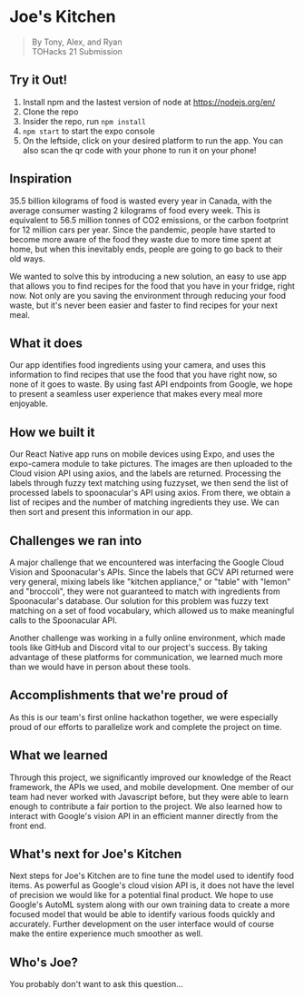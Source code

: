 # Joe's Kitchen

> By Tony, Alex, and Ryan  
> TOHacks 21 Submission

## Try it Out!
1. Install npm and the lastest version of node at https://nodejs.org/en/
2. Clone the repo
3. Insider the repo, run `npm install`
4. `npm start` to start the expo console
5. On the leftside, click on your desired platform to run the app. You can also scan the qr code with your phone to run it on your phone!

## Inspiration
35.5 billion kilograms of food is wasted every year in Canada, with the average consumer wasting 2 kilograms of food every week. This is equivalent to 56.5 million tonnes of CO2 emissions, or the carbon footprint for 12 million cars per year. Since the pandemic, people have started to become more aware of the food they waste due to more time spent at home, but when this inevitably ends, people are going to go back to their old ways.

We wanted to solve this by introducing a new solution, an easy to use app that allows you to find recipes for the food that you have in your fridge, right now. Not only are you saving the environment through reducing your food waste, but it's never been easier and faster to find recipes for your next meal.

## What it does
Our app identifies food ingredients using your camera, and uses this information to find recipes that use the food that you have right now, so none of it goes to waste. By using fast API endpoints from Google, we hope to present a seamless user experience that makes every meal more enjoyable.

## How we built it
Our React Native app runs on mobile devices using Expo, and uses the expo-camera module to take pictures. The images are then uploaded to the Cloud vision API using axios, and the labels are returned. Processing the labels through fuzzy text matching using fuzzyset, we then send the list of processed labels to spoonacular's API using axios. From there, we obtain a list of recipes and the number of matching ingredients they use. We can then sort and present this information in our app.

## Challenges we ran into
A major challenge that we encountered was interfacing the Google Cloud Vision and Spoonacular's APIs. Since the labels that GCV API returned were very general, mixing labels like "kitchen appliance," or "table" with "lemon" and "broccoli", they were not guaranteed to match with ingredients from Spoonacular's database. Our solution for this problem was fuzzy text matching on a set of food vocabulary, which allowed us to make meaningful calls to the Spoonacular API.

Another challenge was working in a fully online environment, which made tools like GitHub and Discord vital to our project's success. By taking advantage of these platforms for communication, we learned much more than we would have in person about these tools.

## Accomplishments that we're proud of
As this is our team's first online hackathon together, we were especially proud of our efforts to parallelize work and complete the project on time.

## What we learned
Through this project, we significantly improved our knowledge of the React framework, the APIs we used, and mobile development. One member of our team had never worked with Javascript before, but they were able to learn enough to contribute a fair portion to the project. We also learned how to interact with Google's vision API in an efficient manner directly from the front end.

## What's next for Joe's Kitchen
Next steps for Joe's Kitchen are to fine tune the model used to identify food items. As powerful as Google's cloud vision API is, it does not have the level of precision we would like for a potential final product. We hope to use Google's AutoML system along with our own training data to create a more focused model that would be able to identify various foods quickly and accurately. Further development on the user interface would of course make the entire experience much smoother as well.

## Who's Joe?
You probably don't want to ask this question...

